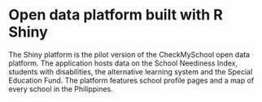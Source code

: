 # Open data platform built with R Shiny

The Shiny platform is the pilot version of the CheckMySchool open data platform. The application hosts data on the School Neediness Index, students with disabilities, the alternative learning system and the Special Education Fund. The platform features school profile pages and a map of every school in the Philippines. 
